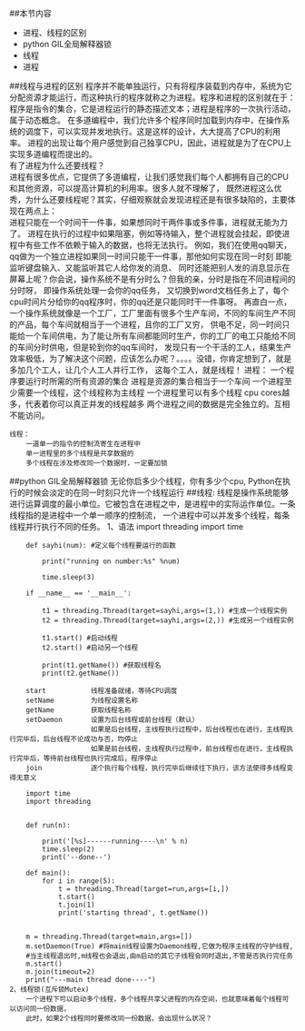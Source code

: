 ##本节内容
+   进程、线程的区别
+   python GIL全局解释器锁
+   线程
+   进程

##线程与进程的区别
    程序并不能单独运行，只有将程序装载到内存中，系统为它分配资源才能运行，而这种执行的程序就称之为进程。程序和进程的区别就在于：
    程序是指令的集合，它是进程运行的静态描述文本；进程是程序的一次执行活动，属于动态概念。
    在多道编程中，我们允许多个程序同时加载到内存中，在操作系统的调度下，可以实现并发地执行。这是这样的设计，大大提高了CPU的利用率。
    进程的出现让每个用户感觉到自己独享CPU，因此，进程就是为了在CPU上实现多道编程而提出的。    
    有了进程为什么还要线程？    
    进程有很多优点，它提供了多道编程，让我们感觉我们每个人都拥有自己的CPU和其他资源，可以提高计算机的利用率。很多人就不理解了，
    既然进程这么优秀，为什么还要线程呢？其实，仔细观察就会发现进程还是有很多缺陷的，主要体现在两点上：   
    进程只能在一个时间干一件事，如果想同时干两件事或多件事，进程就无能为力了。
    进程在执行的过程中如果阻塞，例如等待输入，整个进程就会挂起，即使进程中有些工作不依赖于输入的数据，也将无法执行。
    例如，我们在使用qq聊天， qq做为一个独立进程如果同一时间只能干一件事，那他如何实现在同一时刻 即能监听键盘输入、又能监听其它人给你发的消息、
    同时还能把别人发的消息显示在屏幕上呢？你会说，操作系统不是有分时么？但我的亲，分时是指在不同进程间的分时呀， 即操作系统处理一会你的qq任务，
    又切换到word文档任务上了，每个cpu时间片分给你的qq程序时，你的qq还是只能同时干一件事呀。
    再直白一点， 一个操作系统就像是一个工厂，工厂里面有很多个生产车间，不同的车间生产不同的产品，每个车间就相当于一个进程，且你的工厂又穷，
    供电不足，同一时间只能给一个车间供电，为了能让所有车间都能同时生产，你的工厂的电工只能给不同的车间分时供电，但是轮到你的qq车间时，
    发现只有一个干活的工人，结果生产效率极低，为了解决这个问题，应该怎么办呢？。。。。没错，你肯定想到了，就是多加几个工人，让几个人工人并行工作，
    这每个工人，就是线程！
    进程：
        一个程序要运行时所需的所有资源的集合
        进程是资源的集合相当于一个车间
        一个进程至少需要一个线程，这个线程称为主线程
        一个进程里可以有多个线程
        cpu cores越多，代表着你可以真正并发的线程越多
        两个进程之间的数据是完全独立的。互相不能访问。
        
        
    线程：
        一道单一的指令的控制流寄生在进程中
        单一进程里的多个线程是共享数据的
        多个线程在涉及修改同一个数据时，一定要加锁
##python GIL全局解释器锁
    无论你启多少个线程，你有多少个cpu, Python在执行的时候会淡定的在同一时刻只允许一个线程运行
##线程:
    线程是操作系统能够进行运算调度的最小单位。它被包含在进程之中，是进程中的实际运作单位。一条线程指的是进程中一个单一顺序的控制流，
    一个进程中可以并发多个线程，每条线程并行执行不同的任务。
    1、语法
        import threading
        import time
         
        def sayhi(num): #定义每个线程要运行的函数
         
            print("running on number:%s" %num)
         
            time.sleep(3)
         
        if __name__ == '__main__':
         
            t1 = threading.Thread(target=sayhi,args=(1,)) #生成一个线程实例
            t2 = threading.Thread(target=sayhi,args=(2,)) #生成另一个线程实例
         
            t1.start() #启动线程
            t2.start() #启动另一个线程
         
            print(t1.getName()) #获取线程名
            print(t2.getName())
            
        start           线程准备就绪，等待CPU调度
        setName         为线程设置名称
        getName         获取线程名称
        setDaemon       设置为后台线程或前台线程（默认）
                        如果是后台线程，主线程执行过程中，后台线程也在进行，主线程执行完毕后，后台线程不论成功与否，均停止
                        如果是前台线程，主线程执行过程中，前台线程也在进行，主线程执行完毕后，等待前台线程也执行完成后，程序停止
        join            逐个执行每个线程，执行完毕后继续往下执行，该方法使得多线程变得无意义
        
        import time
        import threading
         
         
        def run(n):
         
            print('[%s]------running----\n' % n)
            time.sleep(2)
            print('--done--')
         
        def main():
            for i in range(5):
                t = threading.Thread(target=run,args=[i,])
                t.start()
                t.join(1)
                print('starting thread', t.getName())
         
         
        m = threading.Thread(target=main,args=[])
        m.setDaemon(True) #将main线程设置为Daemon线程,它做为程序主线程的守护线程,
        #当主线程退出时,m线程也会退出,由m启动的其它子线程会同时退出,不管是否执行完任务
        m.start()
        m.join(timeout=2)
        print("---main thread done----")
    2、线程锁(互斥锁Mutex)
        一个进程下可以启动多个线程，多个线程共享父进程的内存空间，也就意味着每个线程可以访问同一份数据，
        此时，如果2个线程同时要修改同一份数据，会出现什么状况？